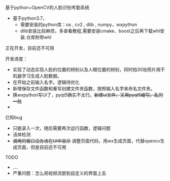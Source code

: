 基于python+OpenCV的人脸识别考勤系统
- 基于python3.7，
    - 需要安装的python库：os , cv2 , dlib , numpy，wxpython
    - dlib安装比较麻烦，多查看教程,需要安装cmake、boost之后再下载whl安装.仓库附带whl

正在开发，目前还不可用

开发进度：
- 实现了动态实现人脸的位置的辨别以及人眼位置的辨别，同时拍30张照片用于机器学习生成人脸数据。
- 在开始之前输入名字。逻辑待优化
- 新增保存文件函数和重写创建文件夹函数，按照输入名字来命名文件夹。
- 换wxpython写UI了，pyqt5确实不太行。~~新建ui文件，采用pyqt5编写。乱的一批~~
-  

已知bug  
- 只能录入一次，随后需要再次运行函数，逻辑问题
- 活体检测
- ~~调用的窗口没办法在UI中显示~~ 调整页面代码，用wx生成页面，代替opencv生成页面，但是目前还不可用

TODO

- ....
- 严重问题：怎么把视频流嵌到自定义的界面上去